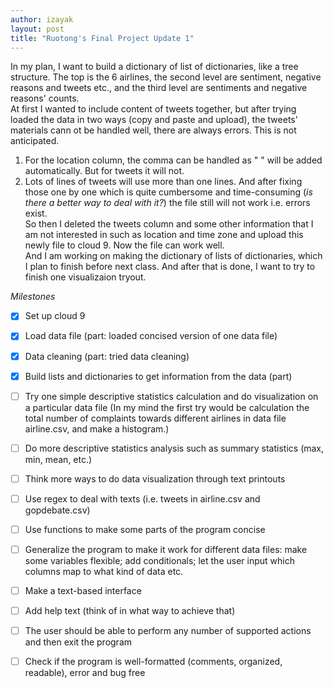 ```yaml
---
author: izayak
layout: post
title: "Ruotong's Final Project Update 1"
---
```


In my plan, I want to build a dictionary of list of dictionaries, like a tree structure. The top is the 6 airlines, the second level are sentiment, negative reasons and tweets etc., and the third level are sentiments and negative reasons' counts.   
At first I wanted to include content of tweets together, but after trying loaded the data in two ways (copy and paste and upload), the tweets' materials cann ot be handled well, there are always errors. This is not anticipated.  
1) For the location column, the comma can be handled as " " will be added automatically. But for tweets it will not.  
2) Lots of lines of tweets will use more than one lines. And after fixing those one by one which is quite cumbersome and time-consuming (*is there a better way to deal with it?*) the file still will not work i.e. errors exist.  
So then I deleted the tweets column and some other information that I am not interested in such as location and time zone and upload this newly file to cloud 9. Now the file can work well.   
And I am working on making the dictionary of lists of dictionaries, which I plan to finish before next class. And after that is done, I want to try to finish one visualizaion tryout. 


*Milestones*  
- [X] Set up cloud 9
- [X] Load data file (part: loaded concised version of one data file)
- [X] Data cleaning (part: tried data cleaning)
- [X] Build lists and dictionaries to get information from the data (part)
- [ ] Try one simple descriptive statistics calculation and do visualization on a particular data file (In my mind the first try would be calculation the total number of complaints towards different airlines in data file airline.csv, and make a histogram.)
- [ ] Do more descriptive statistics analysis such as summary statistics (max, min, mean, etc.) 
- [ ] Think more ways to do data visualization through text printouts
- [ ] Use regex to deal with texts (i.e. tweets in airline.csv and gopdebate.csv)
- [ ] Use functions to make some parts of the program concise
- [ ] Generalize the program to make it work for different data files: make some variables flexible; add conditionals; let the user input which columns map to what kind of data etc.
- [ ] Make a text-based interface
- [ ] Add help text (think of in what way to achieve that)
- [ ] The user should be able to perform any number of supported actions and then exit the program
- [ ] Check if the program is well-formatted (comments, organized, readable), error and bug free


